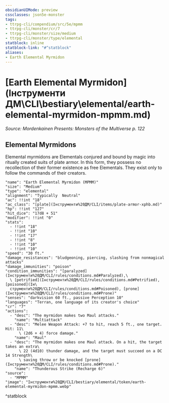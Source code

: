 ```yaml
---
obsidianUIMode: preview
cssclasses: json5e-monster
tags:
- ttrpg-cli/compendium/src/5e/mpmm
- ttrpg-cli/monster/cr/7
- ttrpg-cli/monster/size/medium
- ttrpg-cli/monster/type/elemental
statblock: inline
statblock-link: "#^statblock"
aliases:
- Earth Elemental Myrmidon
---
```

# [Earth Elemental Myrmidon](Інструменти ДМ\CLI\bestiary\elemental/earth-elemental-myrmidon-mpmm.md)
*Source: Mordenkainen Presents: Monsters of the Multiverse p. 122*  

## Elemental Myrmidons

Elemental myrmidons are Elementals conjured and bound by magic into ritually created suits of plate armor. In this form, they possess no recollection of their former existence as free Elementals. They exist only to follow the commands of their creators.

```statblock
"name": "Earth Elemental Myrmidon (MPMM)"
"size": "Medium"
"type": "elemental"
"alignment": "Typically  Neutral"
"ac": !!int "18"
"ac_class": "[plate](Інструменти%20ДМ/CLI/items/plate-armor-xphb.md)"
"hp": !!int "127"
"hit_dice": "17d8 + 51"
"modifier": !!int "0"
"stats":
  - !!int "18"
  - !!int "10"
  - !!int "17"
  - !!int "8"
  - !!int "10"
  - !!int "10"
"speed": "30 ft."
"damage_resistances": "bludgeoning, piercing, slashing from nonmagical attacks"
"damage_immunities": "poison"
"condition_immunities": "[paralyzed](Інструменти%20ДМ/CLI/rules/conditions.md#Paralyzed),\
  \ [petrified](Інструменти%20ДМ/CLI/rules/conditions.md#Petrified), [poisoned](Ін\
  струменти%20ДМ/CLI/rules/conditions.md#Poisoned), [prone](Інструменти%20ДМ/CLI/rules/conditions.md#Prone)"
"senses": "darkvision 60 ft., passive Perception 10"
"languages": "Terran, one language of its creator's choice"
"cr": "7"
"actions":
  - "desc": "The myrmidon makes two Maul attacks."
    "name": "Multiattack"
  - "desc": "Melee Weapon Attack: +7 to hit, reach 5 ft., one target. Hit: 11\
      \ (2d6 + 4) force damage."
    "name": "Maul"
  - "desc": "The myrmidon makes one Maul attack. On a hit, the target takes an extra\
      \ 22 (4d10) thunder damage, and the target must succeed on a DC 14 Strength\
      \ saving throw or be knocked [prone](Інструменти%20ДМ/CLI/rules/conditions.md#Prone)."
    "name": "Thunderous Strike (Recharge 6)"
"source":
  - "MPMM"
"image": "Інструменти%20ДМ/CLI/bestiary/elemental/token/earth-elemental-myrmidon-mpmm.webp"
```
^statblock